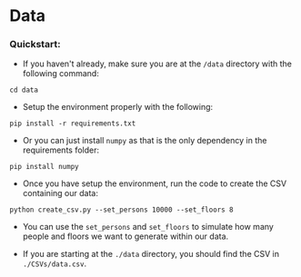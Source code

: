 # Data

### Quickstart:

* If you haven't already, make sure you are at the `/data` directory with the following command:
```
cd data
```

* Setup the environment properly with the following:
```
pip install -r requirements.txt
```

* Or you can just install `numpy` as that is the only dependency in the requirements folder:
```
pip install numpy
```

* Once you have setup the environment, run the code to create the CSV containing our data:
```
python create_csv.py --set_persons 10000 --set_floors 8
```
* You can use the `set_persons` and `set_floors` to simulate how many people and floors we want to generate within our data.

* If you are starting at the `./data` directory, you should find the CSV in `./CSVs/data.csv`.